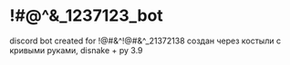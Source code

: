 # !#@^&_1237123_bot
discord bot created for !@#&^!@#&^_21372138 
создан через костыли с кривыми руками, 
disnake + py 3.9

